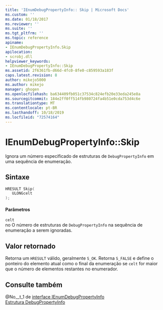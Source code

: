 ```yaml
---
title: 'IEnumDebugPropertyInfo:: Skip | Microsoft Docs'
ms.custom: ''
ms.date: 01/18/2017
ms.reviewer: ''
ms.suite: ''
ms.tgt_pltfrm: ''
ms.topic: reference
apiname:
- IEnumDebugPropertyInfo.Skip
apilocation:
- scrobj.dll
helpviewer_keywords:
- IEnumDebugPropertyInfo::Skip
ms.assetid: 2f6361fb-d66d-4fc0-8fe0-c859593a183f
caps.latest.revision: 8
author: mikejo5000
ms.author: mikejo
manager: ghogen
ms.openlocfilehash: ba634409fb051c37534c824efb20e33eda245e8a
ms.sourcegitcommit: 184e2ff0ff514fb980724fa4b51e0cda753d4c6e
ms.translationtype: MT
ms.contentlocale: pt-BR
ms.lasthandoff: 10/18/2019
ms.locfileid: "72574164"
---
```

# <a name="ienumdebugpropertyinfoskip"></a>IEnumDebugPropertyInfo::Skip
Ignora um número especificado de estruturas de `DebugPropertyInfo` em uma sequência de enumeração.  
  
## <a name="syntax"></a>Sintaxe  
  
```cpp
HRESULT Skip(  
   ULONGcelt  
);  
```  
  
#### <a name="parameters"></a>Parâmetros  
 `celt`  
 no O número de estruturas de `DebugPropertyInfo` na sequência de enumeração a serem ignoradas.  
  
## <a name="return-value"></a>Valor retornado  
 Retorna um `HRESULT` válido, geralmente `S_OK`. Retorna `S_FALSE` e define o ponteiro do elemento atual como o final da enumeração se `celt` for maior que o número de elementos restantes no enumerador.  
  
## <a name="see-also"></a>Consulte também  
 @No__t_1 de [interface IEnumDebugPropertyInfo](../../winscript/reference/ienumdebugpropertyinfo-interface.md)  
 [Estrutura DebugPropertyInfo](../../winscript/reference/debugpropertyinfo-structure.md)